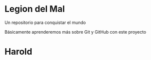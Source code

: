 # Legion del Mal
Un repositorio para conquistar el mundo

Básicamente aprenderemos más sobre Git y GitHub con este proyecto


# Harold